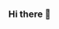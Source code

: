 ### Hi there 👋

<!--
Here are some ideas to get you started:
- 👋 Hi, I’m @almogdadjabir Al-Mogdad Jabir
- 🔭 I’m an Android native developer with java - Kotlin + flutter developer
- 🌱 I’m currently learning advanced anderoid + flutter for creating hight quality product .
- 👯 💞️ I’m looking to collaborate on socket.io infrastructure .
- 📫 How to reach me via this Email moga9696@gmail.com or +971544097335
-->
